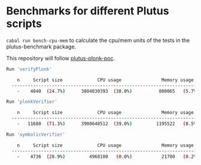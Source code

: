 # Benchmarks for different Plutus scripts

`cabal run bench-cpu-mem`        to calculate the cpu/mem units of the tests in the plutus-benchmark package.

This repository will follow [plutus-plonk-poc](https://github.com/perturbing/plutus-plonk-poc).

```bash
Run 'verifyPlonk'

    n     Script size             CPU usage               Memory usage
  ----------------------------------------------------------------------
    -    4040  (24.7%)      3804030393  (38.0%)          800065   (5.7%) 
```

```bash
Run 'plonkVerifier'

    n     Script size             CPU usage               Memory usage
  ----------------------------------------------------------------------
    -   11680  (71.3%)      3900648512  (39.0%)         1195522   (8.5%)
```

```bash
Run 'symbolicVerifier'

    n     Script size             CPU usage               Memory usage
  ----------------------------------------------------------------------
    -    4736  (28.9%)         4968100   (0.0%)           21700   (0.2%) 
```